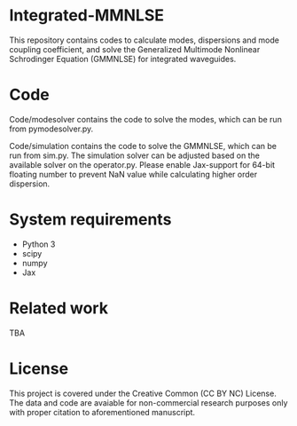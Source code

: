 # Integrated-MMNLSE
This repository contains codes to calculate modes, dispersions and mode coupling coefficient, and solve the Generalized Multimode Nonlinear Schrodinger Equation (GMMNLSE) for integrated waveguides. 

# Code
Code/modesolver contains the code to solve the modes, which can be run from pymodesolver.py.

Code/simulation contains the code to solve the GMMNLSE, which can be run from sim.py. The simulation solver can be adjusted based on the available solver on the operator.py.
Please enable Jax-support for 64-bit floating number to prevent NaN value while calculating higher order dispersion.

# System requirements 
- Python 3
- scipy
- numpy
- Jax

# Related work
TBA

# License
This project is covered under the Creative Common (CC BY NC) License. The data and code are avaiable for non-commercial research purposes only with proper citation to aforementioned manuscript.
